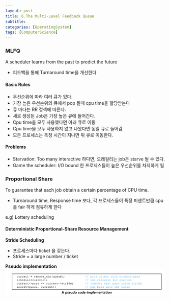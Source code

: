 ```yaml
---
layout: post
title: 6.The Multi-Level Feedback Queue 
subtitle: 
categories: [OperatingSystem]
tags: [ComputerScience]
---
```


### MLFQ
A scheduler learns from the past to predict the future
- 피드백을 통해 Turnaround time을 개선한다

#### Basic Rules
- 우선순위에 따라 여러 큐가 있다.
- 가장 높은 우선순위의 큐에서 pop 될때 cpu time을 할당받는다
- 큐 마다는 RR 정책에 따른다.
- 새로 생성된 Job은 가장 높은 큐에 들어간다.
- Cpu time을 모두 사용했다면 아래 큐로 이동
- Cpu time을 모두 사용하지 않고 나왔다면 동일 큐로 들어감
- 모든 프로세스는 특정 시간이 지나면 위 큐로 이동한다.

#### Problems
- Starvation: Too many interactive 하다면, 오래걸리는 job은 starve 될 수 있다.
- Game the scheduler: I/O bound 한 프로세스들이 높은 우선순위를 차지하게 됨

### Proportional Share
To guarantee that each job obtain a certain percentage of CPU time. 
- Turnaround time, Response time 보다, 각 프로세스들이 특정 퍼센트만큼 cpu를 fair 하게 점유하게 한다

e.g) Lottery scheduling

#### Deterministic Proportional-Share Resource Management

**Stride Scheduling**
- 프로세스마다 ticket 을 갖는다.
- Stride = a large number / ticket

**Pseudo implementation**
![1.1](/assets/images/os/10.1.png)